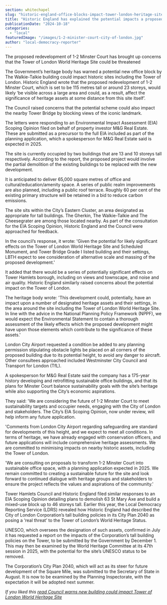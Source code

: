 ```yaml
---
section: whitechapel
slug: "historic-england-office-blocks-impact-tower-london-heritage-site"
title: "Historic England has explained the potential impacts a proposed office block could have on the Tower of London"
publicationDate: "2024-10-18"
categories: 
  - "local"
featuredImage: "/images/1-2-minister-court-city-of-london.jpg"
author: "local-democracy-reporter"
---
```


The proposed redevelopment of 1-2 Minster Court has brought up concerns that the Tower of London World Heritage Site could be threatened

The Government’s heritage body has warned a potential new office block by The Walkie-Talkie building could impact historic sites including the Tower of London. Historic England wrote that the proposed redevelopment of 1-2 Minster Court, which is set to be 115 metres tall or around 23 storeys, would likely ‘be visible across a large area and could, as a result, affect the significance of heritage assets at some distance from this site itself’.

The Council raised concerns that the potential scheme could also impact the nearby Tower Bridge by blocking views of the iconic landmark.

The letters were responding to an Environmental Impact Assessment (EIA) Scoping Opinion filed on behalf of property investor M&G Real Estate. These are submitted as a precursor to the full EIA included as part of the planning application, which a spokesperson for M&G Real Estate said is expected in 2025.

The site is currently occupied by two buildings that are 13 and 10 storeys tall respectively. According to the report, the proposed project would involve the partial demolition of the existing buildings to be replaced with the new development.

It is anticipated to deliver 65,000 square metres of office and cultural/education/amenity space. A series of public realm improvements are also planned, including a public roof terrace. Roughly 60 per cent of the existing primary structure will be retained in a bid to reduce carbon emissions.

The site sits within the City’s Eastern Cluster, an area designated as appropriate for tall buildings. The Gherkin, The Walkie-Talkie and The Cheesegrater are among those located nearby. As part of the consultation for the EIA Scoping Opinion, Historic England and the Council were approached for feedback.

In the council’s response, it wrote: 'Given the potential for likely significant effects on the Tower of London World Heritage Site and Scheduled Monument, and Tower Bridge Grade I listed building and their settings, LBTH expect to see consideration of alternative scale and massing of the proposed development.'

It added that there would be a series of potentially significant effects on Tower Hamlets borough, including on views and townscape, and noise and air quality. Historic England similarly raised concerns about the potential impact on the Tower of London.

The heritage body wrote: 'This development could, potentially, have an impact upon a number of designated heritage assets and their settings, in the area around the site including the Tower of London World Heritage Site. In line with the advice in the National Planning Policy Framework (NPPF), we would expect the Environmental Statement to contain a thorough assessment of the likely effects which the proposed development might have upon those elements which contribute to the significance of these assets.'

London City Airport requested a condition be added to any planning permission stipulating obstacle lights be placed on all corners of the proposed building due to its potential height, to avoid any danger to aircraft. Other consultees approached included Westminster City Council and Transport for London (TfL).

A spokesperson for M&G Real Estate said the company has a 175-year history developing and retrofitting sustainable office buildings, and that its plans for Minster Court balance sustainability goals with the site’s heritage while also supporting the City’s economic aspirations.

They said: 'We are considering the future of 1-2 Minster Court to meet sustainability targets and occupier needs, engaging with the City of London and stakeholders. The City’s EIA Scoping Opinion, now under review, will help inform any future application.

'Comments from London City Airport regarding safeguarding are standard for developments of this height, and we expect to meet all conditions. In terms of heritage, we have already engaged with conservation officers, and future applications will include comprehensive heritage assessments. We are committed to minimising impacts on nearby historic assets, including the Tower of London.

'We are consulting on proposals to transform 1-2 Minster Court into sustainable office space, with a planning application expected in 2025. We remain committed to creating a sustainable future for the site and look forward to continued dialogue with heritage groups and stakeholders to ensure the project reflects the values and aspirations of the community.'

Tower Hamlets Council and Historic England filed similar responses to an EIA Scoping Opinion detailing plans to demolish 63 St Mary Axe and build a mixed-use block up to 46 storeys tall. Earlier this year, the Local Democracy Reporting Service (LDRS) revealed how Historic England had described the City of London Corporation’s tall building policies in its City Plan 2040 as posing a ‘real threat’ to the Tower of London’s World Heritage Status.

UNESCO, which oversees the designation of such assets, confirmed in July it has requested a report on the impacts of the Corporation’s tall building policies on the Tower, to be submitted by the Government by December 1. This may then be examined by the World Heritage Committee at its 47th session in 2025, with the potential for the site’s UNESCO status to be removed.

The Corporation’s City Plan 2040, which will act as its steer for future development of the Square Mile, was submitted to the Secretary of State in August. It is now to be examined by the Planning Inspectorate, with the expectation it will be adopted next summer.

_If you liked this [read Council warns new building could impact Tower of London World Heritage Site](https://whitechapellondon.co.uk/council-warns-tall-building-impact-tower-of-london-world-heritage-site/)_
